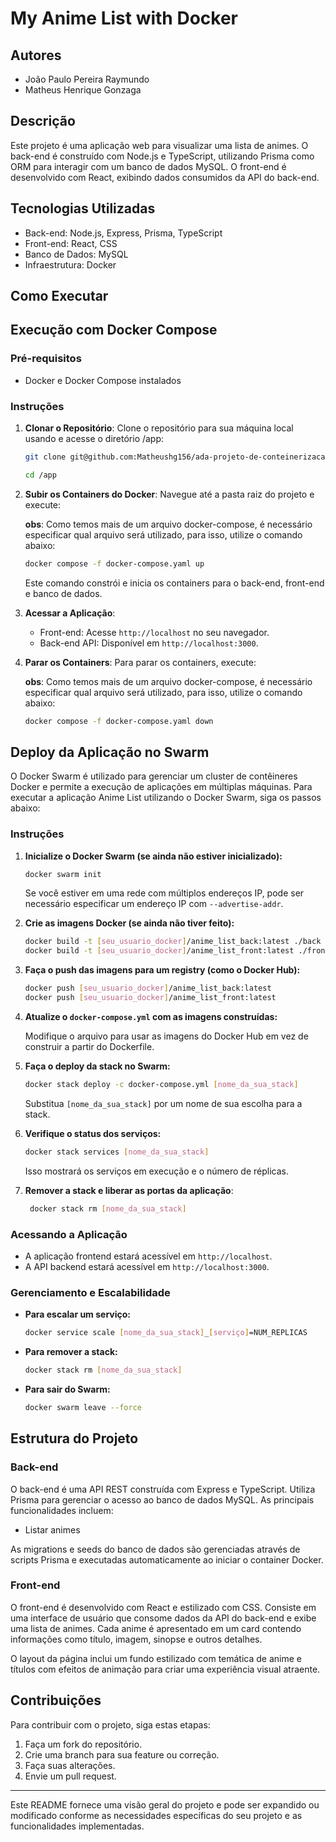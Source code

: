 # My Anime List with Docker

## Autores

- João Paulo Pereira Raymundo
- Matheus Henrique Gonzaga

## Descrição

Este projeto é uma aplicação web para visualizar uma lista de animes. O back-end é construído com Node.js e TypeScript, utilizando Prisma como ORM para interagir com um banco de dados MySQL. O front-end é desenvolvido com React, exibindo dados consumidos da API do back-end.

## Tecnologias Utilizadas

- Back-end: Node.js, Express, Prisma, TypeScript
- Front-end: React, CSS
- Banco de Dados: MySQL
- Infraestrutura: Docker

## Como Executar

## Execução com Docker Compose

### Pré-requisitos

- Docker e Docker Compose instalados

### Instruções

1. **Clonar o Repositório**: Clone o repositório para sua máquina local usando e acesse o diretório /app:
   
   ```sh
   git clone git@github.com:Matheushg156/ada-projeto-de-conteinerizacao-docker.git
   ```

   ```sh
   cd /app
   ```

2. **Subir os Containers do Docker**: Navegue até a pasta raiz do projeto e execute:

   **obs**: Como temos mais de um arquivo docker-compose, é necessário especificar qual arquivo será utilizado, para isso, utilize o comando abaixo:

   ```sh
   docker compose -f docker-compose.yaml up
   ```

   Este comando constrói e inicia os containers para o back-end, front-end e banco de dados.

3. **Acessar a Aplicação**: 
   - Front-end: Acesse `http://localhost` no seu navegador.
   - Back-end API: Disponível em `http://localhost:3000`.

4. **Parar os Containers**: Para parar os containers, execute:

   **obs**: Como temos mais de um arquivo docker-compose, é necessário especificar qual arquivo será utilizado, para isso, utilize o comando abaixo:

   ```sh
   docker compose -f docker-compose.yaml down
   ```

## Deploy da Aplicação no Swarm

O Docker Swarm é utilizado para gerenciar um cluster de contêineres Docker e permite a execução de aplicações em múltiplas máquinas. Para executar a aplicação Anime List utilizando o Docker Swarm, siga os passos abaixo:

### Instruções

1. **Inicialize o Docker Swarm (se ainda não estiver inicializado):**

   ```sh
   docker swarm init
   ```

   Se você estiver em uma rede com múltiplos endereços IP, pode ser necessário especificar um endereço IP com `--advertise-addr`.

2. **Crie as imagens Docker (se ainda não tiver feito):**
   ```sh
   docker build -t [seu_usuario_docker]/anime_list_back:latest ./back
   docker build -t [seu_usuario_docker]/anime_list_front:latest ./front
   ```

3. **Faça o push das imagens para um registry (como o Docker Hub):**

   ```sh
   docker push [seu_usuario_docker]/anime_list_back:latest
   docker push [seu_usuario_docker]/anime_list_front:latest
   ```

4. **Atualize o `docker-compose.yml` com as imagens construídas:**

   Modifique o arquivo para usar as imagens do Docker Hub em vez de construir a partir do Dockerfile.

5. **Faça o deploy da stack no Swarm:**

   ```sh
   docker stack deploy -c docker-compose.yml [nome_da_sua_stack]
   ```

   Substitua `[nome_da_sua_stack]` por um nome de sua escolha para a stack.

6. **Verifique o status dos serviços:**

   ```sh
   docker stack services [nome_da_sua_stack]
   ```

   Isso mostrará os serviços em execução e o número de réplicas.

7. **Remover a stack e liberar as portas da aplicação**:

   ```sh
    docker stack rm [nome_da_sua_stack]
   ```

### Acessando a Aplicação

- A aplicação frontend estará acessível em `http://localhost`.
- A API backend estará acessível em `http://localhost:3000`.

### Gerenciamento e Escalabilidade

- **Para escalar um serviço:**
  ```sh
  docker service scale [nome_da_sua_stack]_[serviço]=NUM_REPLICAS
  ```

- **Para remover a stack:**
  ```sh
  docker stack rm [nome_da_sua_stack]
  ```

- **Para sair do Swarm:**
  ```sh
  docker swarm leave --force
  ```

## Estrutura do Projeto

### Back-end

O back-end é uma API REST construída com Express e TypeScript. Utiliza Prisma para gerenciar o acesso ao banco de dados MySQL. As principais funcionalidades incluem:

- Listar animes

As migrations e seeds do banco de dados são gerenciadas através de scripts Prisma e executadas automaticamente ao iniciar o container Docker.

### Front-end

O front-end é desenvolvido com React e estilizado com CSS. Consiste em uma interface de usuário que consome dados da API do back-end e exibe uma lista de animes. Cada anime é apresentado em um card contendo informações como título, imagem, sinopse e outros detalhes.

O layout da página inclui um fundo estilizado com temática de anime e títulos com efeitos de animação para criar uma experiência visual atraente.


## Contribuições

Para contribuir com o projeto, siga estas etapas:

1. Faça um fork do repositório.
2. Crie uma branch para sua feature ou correção.
3. Faça suas alterações.
4. Envie um pull request.


---

Este README fornece uma visão geral do projeto e pode ser expandido ou modificado conforme as necessidades específicas do seu projeto e as funcionalidades implementadas.
